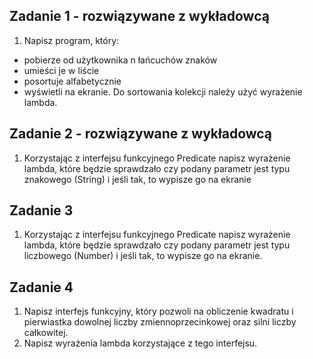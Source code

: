 ## Zadanie 1 - rozwiązywane z wykładowcą

1. Napisz program, który:
- pobierze od użytkownika n łańcuchów znaków
- umieści je w liście
- posortuje alfabetycznie
- wyświetli na ekranie.
Do sortowania kolekcji należy użyć wyrażenie lambda.


## Zadanie 2 - rozwiązywane z wykładowcą

1. Korzystając z interfejsu funkcyjnego Predicate napisz wyrażenie lambda, które będzie sprawdzało czy podany parametr jest typu znakowego (String) i jeśli tak, to wypisze go na ekranie


## Zadanie 3

1. Korzystając z interfejsu funkcyjnego Predicate napisz wyrażenie lambda, które będzie sprawdzało czy podany parametr jest typu liczbowego (Number) i jeśli tak, to wypisze go na ekranie.


## Zadanie 4

1. Napisz interfejs funkcyjny, który pozwoli na obliczenie kwadratu i pierwiastka dowolnej liczby zmiennoprzecinkowej oraz silni liczby całkowitej.
2. Napisz wyrażenia lambda korzystające z tego interfejsu.

